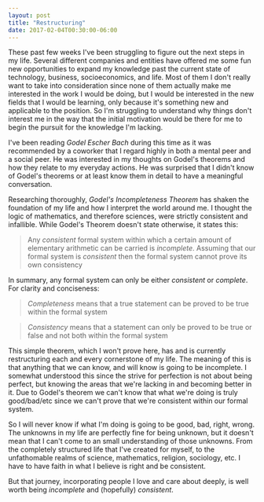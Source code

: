 ```yaml
---
layout: post
title: "Restructuring"
date: 2017-02-04T00:30:00-06:00
---
```


These past few weeks I've been struggling to figure out the next steps in my life. Several different companies and entities have offered me some fun new opportunities to expand my knowledge past the current state of technology, business, socioeconomics, and life. Most of them I don't really want to take into consideration since none of them actually make me interested in the work I would be doing, but I would be interested in the new fields that I would be learning, only because it's something new and applicable to the position. So I'm struggling to understand why things don't interest me in the way that the initial motivation would be there for me to begin the pursuit for the knowledge I'm lacking.

I've been reading _Godel Escher Bach_ during this time as it was recommended by a coworker that I regard highly in both a mental peer and a social peer. He was interested in my thoughts on Godel's theorems and how they relate to my everyday actions. He was surprised that I didn't know of Godel's theorems or at least know them in detail to have a meaningful conversation.

Researching thoroughly, _Godel's Incompleteness Theorem_ has shaken the foundation of my life and how I interpret the world around me. I thought the logic of mathematics, and therefore sciences, were strictly consistent and infallible. While Godel's Theorem doesn't state otherwise, it states this:

> Any _consistent_ formal system within which a certain amount of elementary arithmetic can be carried is _incomplete_.
> Assuming that our formal system is _consistent_ then the formal system cannot prove its own consistency

In summary, any formal system can only be either _consistent_ or _complete_. For clarity and conciseness:

> _Completeness_ means that a true statement can be proved to be true within the formal system

> _Consistency_ means that a statement can only be proved to be true or false and not both within the formal system

This simple theorem, which I won't prove here, has and is currently restructuring each and every cornerstone of my life. The meaning of this is that anything that we can know, and will know is going to be incomplete. I somewhat understood this since the strive for perfection is not about being perfect, but knowing the areas that we're lacking in and becoming better in it. Due to Godel's theorem we can't know that what we're doing is truly good/bad/etc since we can't prove that we're consistent within our formal system.

So I will never know if what I'm doing is going to be good, bad, right, wrong. The unknowns in my life are perfectly fine for being unknown, but it doesn't mean that I can't come to an small understanding of those unknowns. From the completely  structured life that I've created for myself, to the unfathomable realms of science, mathematics, religion, sociology, etc. I have to have faith in what I believe is right and be consistent.

But that journey, incorporating people I love and care about deeply, is well worth being _incomplete_ and (hopefully) _consistent_.